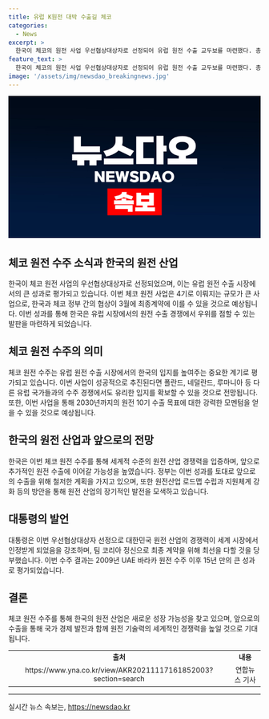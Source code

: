 ```yaml
---
title: 유럽 K원전 대박 수출길 체코
categories:
  - News
excerpt: >
  한국이 체코의 원전 사업 우선협상대상자로 선정되어 유럽 원전 수출 교두보를 마련했다. 총 예상 사업비는 1기 12조원, 2기 24조원으로 UAE 바라카 원전보다 크며, 이는 유럽 원전 수출 확대의 교두보로 기대된다. 이를 통해 우리나라는 유럽 시장에서 강력한 입지를 확보하고, 2030년까지 원전 10기 수출 목표를 갖는다. 계약협상은 내년 3월에 최종계약으로 이어지며, 이를 위해 정부는 협상전담 TF를 구성하고 원전산업 관련 법률 제정 및 지원체계를 강화할 계획이다. 대통령은 세계 최고의 대한민국 원전 산업 경쟁력이 세계 시장에서 다시 인정받게 됐다며 최선을 다해줄 것을 당부했다.
feature_text: >
  한국이 체코의 원전 사업 우선협상대상자로 선정되어 유럽 원전 수출 교두보를 마련했다. 총 예상 사업비는 1기 12조원, 2기 24조원으로 UAE 바라카 원전보다 크며, 이는 유럽 원전 수출 확대의 교두보로 기대된다. 이를 통해 우리나라는 유럽 시장에서 강력한 입지를 확보하고, 2030년까지 원전 10기 수출 목표를 갖는다. 계약협상은 내년 3월에 최종계약으로 이어지며, 이를 위해 정부는 협상전담 TF를 구성하고 원전산업 관련 법률 제정 및 지원체계를 강화할 계획이다. 대통령은 세계 최고의 대한민국 원전 산업 경쟁력이 세계 시장에서 다시 인정받게 됐다며 최선을 다해줄 것을 당부했다.
image: '/assets/img/newsdao_breakingnews.jpg'
---
```


<p><img src="/assets/img/newsdao_breakingnews.jpg" alt="implanttips 속보" /></p>

<h2 data-ke-size="size26">체코 원전 수주 소식과 한국의 원전 산업</h2>

<p data-ke-size="size16">한국이 체코 원전 사업의 우선협상대상자로 선정되었으며, 이는 유럽 원전 수출 시장에서의 큰 성과로 평가되고 있습니다. 이번 체코 원전 사업은 4기로 이뤄지는 규모가 큰 사업으로, 한국과 체코 정부 간의 협상이 3월에 최종계약에 이를 수 있을 것으로 예상됩니다. 이번 성과를 통해 한국은 유럽 시장에서의 원전 수출 경쟁에서 우위를 점할 수 있는 발판을 마련하게 되었습니다.</p>

<h2 data-ke-size="size26">체코 원전 수주의 의미</h2>

<p data-ke-size="size16">체코 원전 수주는 유럽 원전 수출 시장에서의 한국의 입지를 높여주는 중요한 계기로 평가되고 있습니다. 이번 사업이 성공적으로 추진된다면 폴란드, 네덜란드, 루마니아 등 다른 유럽 국가들과의 수주 경쟁에서도 유리한 입지를 확보할 수 있을 것으로 전망됩니다. 또한, 이번 사업을 통해 2030년까지의 원전 10기 수출 목표에 대한 강력한 모멘텀을 얻을 수 있을 것으로 예상됩니다.</p>

<h2 data-ke-size="size26">한국의 원전 산업과 앞으로의 전망</h2>

<p data-ke-size="size16">한국은 이번 체코 원전 수주를 통해 세계적 수준의 원전 산업 경쟁력을 입증하며, 앞으로 추가적인 원전 수출에 이어갈 가능성을 높였습니다. 정부는 이번 성과를 토대로 앞으로의 수출을 위해 철저한 계획을 가지고 있으며, 또한 원전산업 로드맵 수립과 지원체계 강화 등의 방안을 통해 원전 산업의 장기적인 발전을 모색하고 있습니다.</p>

<h2 data-ke-size="size26">대통령의 발언</h2>

<p data-ke-size="size16">대통령은 이번 우선협상대상자 선정으로 대한민국 원전 산업의 경쟁력이 세계 시장에서 인정받게 되었음을 강조하며, 팀 코리아 정신으로 최종 계약을 위해 최선을 다할 것을 당부했습니다. 이번 수주 결과는 2009년 UAE 바라카 원전 수주 이후 15년 만의 큰 성과로 평가되었습니다.</p>

<h2 data-ke-size="size26">결론</h2>

<p data-ke-size="size16">체코 원전 수주를 통해 한국의 원전 산업은 새로운 성장 가능성을 찾고 있으며, 앞으로의 수출을 통해 국가 경제 발전과 함께 원전 기술력의 세계적인 경쟁력을 높일 것으로 기대됩니다.</p>

<table>
<tbody>
<tr>
<td style="text-align: center; height: 17px;"><b>출처</b></td>
<td style="text-align: center; height: 17px;"><b>내용</b></td>
</tr>
<tr>
<td style="text-align: center; height: 17px;">https://www.yna.co.kr/view/AKR20211117161852003?section=search</td>
<td style="text-align: center; height: 17px;">연합뉴스 기사</td>
</tr>
</tbody>
</table>

 <hr>

<p data-ke-size="size16"></p>
실시간 뉴스 속보는, <a href="https://newsdao.kr" rel="dofollow">https://newsdao.kr</a>


